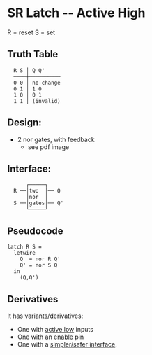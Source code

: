 # SR Latch -- Active High

R = reset
S = set

## Truth Table

```
  R S │ Q Q'
  ────┼──────────
  0 0 │ no change
  0 1 │ 1 0
  1 0 │ 0 1
  1 1 │ (invalid)
```

## Design:
  - 2 nor gates, with feedback
    - see pdf image

## Interface:
```
      ┌─────┐
  R ──│two  │── Q
      │nor  │
  S ──│gates│── Q'
      └─────┘
```

## Pseudocode

```
latch R S =
  letwire
    Q  = nor R Q'
    Q' = nor S Q
  in
    (Q,Q')
```
## Derivatives

It has variants/derivatives:
 - One with [active low](sr-latch-low.md) inputs
 - One with an [enable](sr-latch-enabled.md) pin
 - One with a [simpler/safer interface](d-latch.md).
